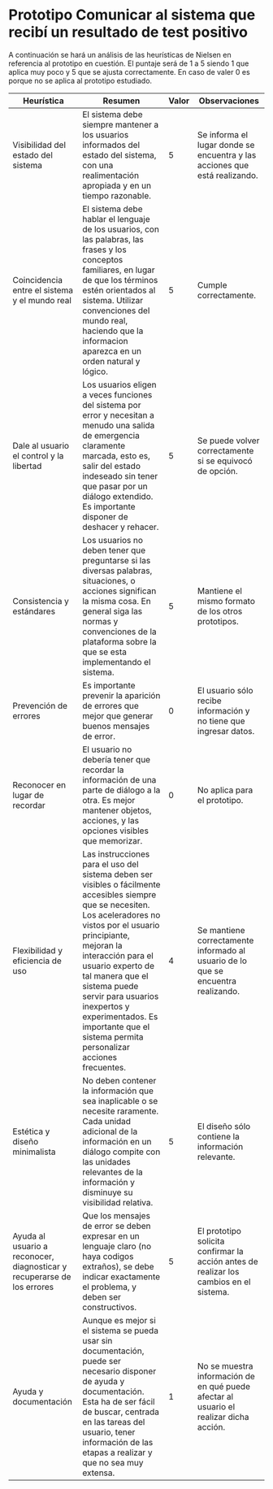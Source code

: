 # Prototipo Comunicar al sistema que recibí un resultado de test positivo 

A continuación se hará un análisis de las heurísticas de Nielsen en referencia al prototipo en cuestión. El puntaje será de 1 a 5 siendo 1 que aplica muy poco y 5 que se ajusta correctamente. En caso de valer 0 es porque no se aplica al prototipo estudiado.

| Heurística | Resumen | Valor | Observaciones |
|------------|---------|-------|---------------|
| Visibilidad del estado del sistema | El sistema debe siempre mantener a los usuarios informados del estado del sistema, con una realimentación apropiada y en un tiempo razonable. | 5 | Se informa el lugar donde se encuentra y las acciones que está realizando. |
| Coincidencia entre el sistema y el mundo real | El sistema debe hablar el lenguaje de los usuarios, con las palabras, las frases y los conceptos familiares, en lugar de que los términos estén orientados al sistema. Utilizar convenciones del mundo real, haciendo que la informacion aparezca en un orden natural y lógico. | 5 | Cumple correctamente. |
| Dale al usuario el control y la libertad | Los usuarios eligen a veces funciones del sistema por error y necesitan a menudo una salida de emergencia claramente marcada, esto es, salir del estado indeseado sin tener que pasar por un diálogo extendido. Es importante disponer de deshacer y rehacer. | 5 | Se puede volver correctamente si se equivocó de opción. |
| Consistencia y estándares | Los usuarios no deben tener que preguntarse si las diversas palabras, situaciones, o acciones significan la misma cosa. En general siga las normas y convenciones de la plataforma sobre la que se esta implementando el sistema. | 5 | Mantiene el mismo formato de los otros prototipos. |
 Prevención de errores | Es importante prevenir la aparición de errores que mejor que generar buenos mensajes de error. | 0 | El usuario sólo recibe información y no tiene que ingresar datos. |
| Reconocer en lugar de recordar | El usuario no debería tener que recordar la información de una parte de diálogo a la otra. Es mejor mantener objetos, acciones, y las opciones visibles que memorizar. | 0 | No aplica para el prototipo. |
| Flexibilidad y eficiencia de uso | Las instrucciones para el uso del sistema deben ser visibles o fácilmente accesibles siempre que se necesiten. Los aceleradores no vistos por el usuario principiante, mejoran la interacción para el usuario experto de tal manera que el sistema puede servir para usuarios inexpertos y experimentados. Es importante que el sistema permita personalizar acciones frecuentes. | 4 | Se mantiene correctamente informado al usuario de lo que se encuentra realizando. |
| Estética y diseño minimalista | No deben contener la información que sea inaplicable o se necesite raramente. Cada unidad adicional de la información en un diálogo compite con las unidades relevantes de la información y disminuye su visibilidad relativa. | 5 | El diseño sólo contiene la información relevante. |
| Ayuda al usuario a reconocer, diagnosticar y recuperarse de los errores | Que los mensajes de error se deben expresar en un lenguaje claro (no haya codigos extraños), se debe indicar exactamente el problema, y deben ser constructivos. | 5 | El prototipo solicita confirmar la acción antes de realizar los cambios en el sistema. |
| Ayuda y documentación | Aunque es mejor si el sistema se pueda usar sin documentación, puede ser necesario disponer de ayuda y documentación. Esta ha de ser fácil de buscar, centrada en las tareas del usuario, tener información de las etapas a realizar y que no sea muy extensa. | 1 | No se muestra información de en qué puede afectar al usuario el realizar dicha acción. |
